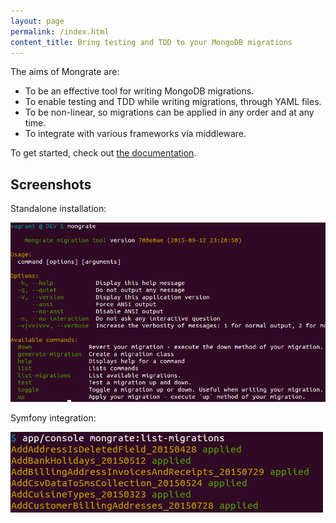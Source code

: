 ```yaml
---
layout: page
permalink: /index.html
content_title: Bring testing and TDD to your MongoDB migrations
---
```


The aims of Mongrate are:

* To be an effective tool for writing MongoDB migrations.
* To enable testing and TDD while writing migrations, through YAML files.
* To be non-linear, so migrations can be applied in any order and at any time.
* To integrate with various frameworks via middleware.

To get started, check out [the documentation](docs).

Screenshots
-----------

Standalone installation:

<img src="/assets/screenshots/standalone.png" />

Symfony integration:

<img src="/assets/screenshots/symfony.png" />
